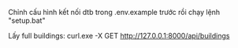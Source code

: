 Chỉnh cấu hình kết nối dtb trong .env.example trước rồi chạy lệnh "setup.bat"

Lấy full buildings: curl.exe -X GET http://127.0.0.1:8000/api/buildings 


